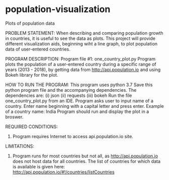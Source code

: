 # population-visualization
Plots of population data

PROBLEM STATEMENT: When describing and comparing population growth
in countries, it is useful to see the data as plots.
This project will provide different visualization aids, beginning
wiht a line graph, to plot population data of user-entered countries.

PROGRAM DESCRIPTION:
Program file #1: one_country_plot.py
Program plots the population of a user-entered country during a specific
range of years (2013 - 2018), by getting data from http://api.population.io
and using Bokeh library for the plot.

HOW TO RUN THE PROGRAM:
This program uses python 3.7 
Save this python program file and the accompanying dependencies.
The dependencies are: (i) json (ii) requests (iii) bokeh
Run the file one_country_plot.py from an IDE. 
Program asks user to input name of a country.
Enter name beginning with a capital letter and press enter.
Example of a country name:
India
Program should run and display the plot in a broswer.

REQUIRED CONDITIONS:
1. Program requires Internet to access api.population.io site.

LIMITATIONS:
1. Program runs for most countries but not all, as http://api.population.io
does not host data for all countries. The list of countries for which data
is available is given here: http://api.population.io/#!/countries/listCountries
